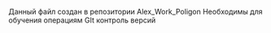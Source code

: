 Данный файл создан в репозитории Alex_Work_Poligon
Необходимы для обучения операциям GIt  контроль версий
